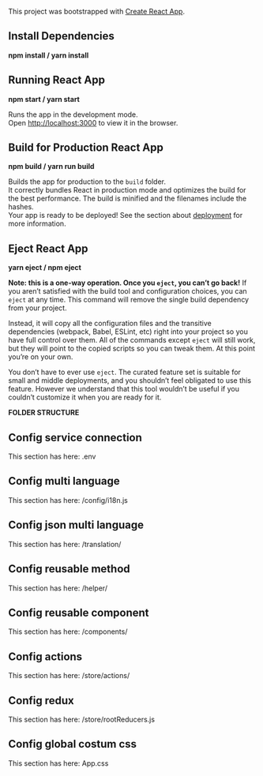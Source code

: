 This project was bootstrapped with [Create React App](https://github.com/facebook/create-react-app).

## Install Dependencies
**npm install / yarn install**

## Running React App
**npm start / yarn start**

Runs the app in the development mode.<br />
Open [http://localhost:3000](http://localhost:3000) to view it in the browser.

## Build for Production React App
**npm build / yarn run build**

Builds the app for production to the `build` folder.<br />
It correctly bundles React in production mode and optimizes the build for the best performance.
The build is minified and the filenames include the hashes.<br />
Your app is ready to be deployed!
See the section about [deployment](https://facebook.github.io/create-react-app/docs/deployment) for more information.

## Eject React App
**yarn eject / npm eject**

**Note: this is a one-way operation. Once you `eject`, you can’t go back!**
If you aren’t satisfied with the build tool and configuration choices, you can `eject` at any time. This command will remove the single build dependency from your project.

Instead, it will copy all the configuration files and the transitive dependencies (webpack, Babel, ESLint, etc) right into your project so you have full control over them. All of the commands except `eject` will still work, but they will point to the copied scripts so you can tweak them. At this point you’re on your own.

You don’t have to ever use `eject`. The curated feature set is suitable for small and middle deployments, and you shouldn’t feel obligated to use this feature. However we understand that this tool wouldn’t be useful if you couldn’t customize it when you are ready for it.

**FOLDER STRUCTURE**
## Config service connection 
This section has here: .env

## Config multi language
This section has here: /config/i18n.js

## Config json multi language
This section has here: /translation/

## Config reusable method 
This section has here: /helper/

## Config reusable component
This section has here: /components/

## Config actions 
This section has here: /store/actions/

## Config redux 
This section has here: /store/rootReducers.js

## Config global costum css
This section has here: App.css

